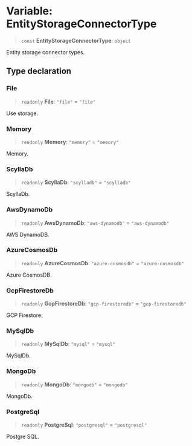 # Variable: EntityStorageConnectorType

> `const` **EntityStorageConnectorType**: `object`

Entity storage connector types.

## Type declaration

### File

> `readonly` **File**: `"file"` = `"file"`

Use storage.

### Memory

> `readonly` **Memory**: `"memory"` = `"memory"`

Memory.

### ScyllaDb

> `readonly` **ScyllaDb**: `"scylladb"` = `"scylladb"`

ScyllaDb.

### AwsDynamoDb

> `readonly` **AwsDynamoDb**: `"aws-dynamodb"` = `"aws-dynamodb"`

AWS DynamoDB.

### AzureCosmosDb

> `readonly` **AzureCosmosDb**: `"azure-cosmosdb"` = `"azure-cosmosdb"`

Azure CosmosDB.

### GcpFirestoreDb

> `readonly` **GcpFirestoreDb**: `"gcp-firestoredb"` = `"gcp-firestoredb"`

GCP Firestore.

### MySqlDb

> `readonly` **MySqlDb**: `"mysql"` = `"mysql"`

MySqlDb.

### MongoDb

> `readonly` **MongoDb**: `"mongodb"` = `"mongodb"`

MongoDb.

### PostgreSql

> `readonly` **PostgreSql**: `"postgresql"` = `"postgresql"`

Postgre SQL.

